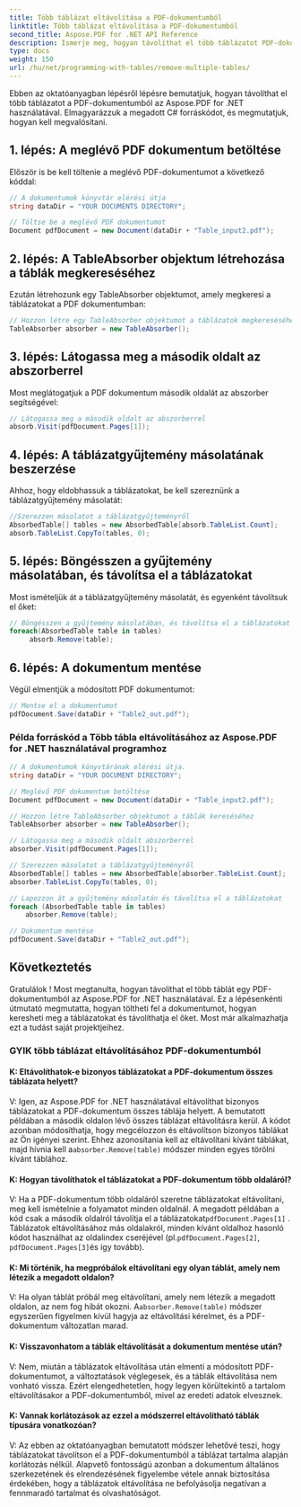 ```yaml
---
title: Több táblázat eltávolítása a PDF-dokumentumból
linktitle: Több táblázat eltávolítása a PDF-dokumentumból
second_title: Aspose.PDF for .NET API Reference
description: Ismerje meg, hogyan távolíthat el több táblázatot PDF-dokumentumból az Aspose.PDF for .NET használatával.
type: docs
weight: 150
url: /hu/net/programming-with-tables/remove-multiple-tables/
---
```

Ebben az oktatóanyagban lépésről lépésre bemutatjuk, hogyan távolíthat el több táblázatot a PDF-dokumentumból az Aspose.PDF for .NET használatával. Elmagyarázzuk a megadott C# forráskódot, és megmutatjuk, hogyan kell megvalósítani.

## 1. lépés: A meglévő PDF dokumentum betöltése
Először is be kell töltenie a meglévő PDF-dokumentumot a következő kóddal:

```csharp
// A dokumentumok könyvtár elérési útja
string dataDir = "YOUR DOCUMENTS DIRECTORY";

// Töltse be a meglévő PDF dokumentumot
Document pdfDocument = new Document(dataDir + "Table_input2.pdf");
```

## 2. lépés: A TableAbsorber objektum létrehozása a táblák megkereséséhez
Ezután létrehozunk egy TableAbsorber objektumot, amely megkeresi a táblázatokat a PDF dokumentumban:

```csharp
// Hozzon létre egy TableAbsorber objektumot a táblázatok megkereséséhez
TableAbsorber absorber = new TableAbsorber();
```

## 3. lépés: Látogassa meg a második oldalt az abszorberrel
Most meglátogatjuk a PDF dokumentum második oldalát az abszorber segítségével:

```csharp
// Látogassa meg a második oldalt az abszorberrel
absorb.Visit(pdfDocument.Pages[1]);
```

## 4. lépés: A táblázatgyűjtemény másolatának beszerzése
Ahhoz, hogy eldobhassuk a táblázatokat, be kell szereznünk a táblázatgyűjtemény másolatát:

```csharp
//Szerezzen másolatot a táblázatgyűjteményről
AbsorbedTable[] tables = new AbsorbedTable[absorb.TableList.Count];
absorb.TableList.CopyTo(tables, 0);
```

## 5. lépés: Böngésszen a gyűjtemény másolatában, és távolítsa el a táblázatokat
Most ismételjük át a táblázatgyűjtemény másolatát, és egyenként távolítsuk el őket:

```csharp
// Böngésszen a gyűjtemény másolatában, és távolítsa el a táblázatokat
foreach(AbsorbedTable table in tables)
     absorb.Remove(table);
```

## 6. lépés: A dokumentum mentése
Végül elmentjük a módosított PDF dokumentumot:

```csharp
// Mentse el a dokumentumot
pdfDocument.Save(dataDir + "Table2_out.pdf");
```

### Példa forráskód a Több tábla eltávolításához az Aspose.PDF for .NET használatával programhoz

```csharp
// A dokumentumok könyvtárának elérési útja.
string dataDir = "YOUR DOCUMENT DIRECTORY";

// Meglévő PDF dokumentum betöltése
Document pdfDocument = new Document(dataDir + "Table_input2.pdf");

// Hozzon létre TableAbsorber objektumot a táblák kereséséhez
TableAbsorber absorber = new TableAbsorber();

// Látogassa meg a második oldalt abszorberrel
absorber.Visit(pdfDocument.Pages[1]);

// Szerezzen másolatot a táblázatgyűjteményről
AbsorbedTable[] tables = new AbsorbedTable[absorber.TableList.Count];
absorber.TableList.CopyTo(tables, 0);

// Lapozzon át a gyűjtemény másolatán és távolítsa el a táblázatokat
foreach (AbsorbedTable table in tables)
	absorber.Remove(table);

// Dokumentum mentése
pdfDocument.Save(dataDir + "Table2_out.pdf");
```

## Következtetés
Gratulálok ! Most megtanulta, hogyan távolíthat el több táblát egy PDF-dokumentumból az Aspose.PDF for .NET használatával. Ez a lépésenkénti útmutató megmutatta, hogyan töltheti fel a dokumentumot, hogyan keresheti meg a táblázatokat és távolíthatja el őket. Most már alkalmazhatja ezt a tudást saját projektjeihez.

### GYIK több táblázat eltávolításához PDF-dokumentumból

#### K: Eltávolíthatok-e bizonyos táblázatokat a PDF-dokumentum összes táblázata helyett?

V: Igen, az Aspose.PDF for .NET használatával eltávolíthat bizonyos táblázatokat a PDF-dokumentum összes táblája helyett. A bemutatott példában a második oldalon lévő összes táblázat eltávolításra kerül. A kódot azonban módosíthatja, hogy megcélozzon és eltávolítson bizonyos táblákat az Ön igényei szerint. Ehhez azonosítania kell az eltávolítani kívánt táblákat, majd hívnia kell a`absorber.Remove(table)` módszer minden egyes törölni kívánt táblához.

#### K: Hogyan távolíthatok el táblázatokat a PDF-dokumentum több oldaláról?

 V: Ha a PDF-dokumentum több oldaláról szeretne táblázatokat eltávolítani, meg kell ismételnie a folyamatot minden oldalnál. A megadott példában a kód csak a második oldalról távolítja el a táblázatokat`pdfDocument.Pages[1]` . Táblázatok eltávolításához más oldalakról, minden kívánt oldalhoz hasonló kódot használhat az oldalindex cseréjével (pl.`pdfDocument.Pages[2]`, `pdfDocument.Pages[3]`és így tovább).

#### K: Mi történik, ha megpróbálok eltávolítani egy olyan táblát, amely nem létezik a megadott oldalon?

V: Ha olyan táblát próbál meg eltávolítani, amely nem létezik a megadott oldalon, az nem fog hibát okozni. A`absorber.Remove(table)` módszer egyszerűen figyelmen kívül hagyja az eltávolítási kérelmet, és a PDF-dokumentum változatlan marad.

#### K: Visszavonhatom a táblák eltávolítását a dokumentum mentése után?

V: Nem, miután a táblázatok eltávolítása után elmenti a módosított PDF-dokumentumot, a változtatások véglegesek, és a táblák eltávolítása nem vonható vissza. Ezért elengedhetetlen, hogy legyen körültekintő a tartalom eltávolításakor a PDF-dokumentumból, mivel az eredeti adatok elvesznek.

#### K: Vannak korlátozások az ezzel a módszerrel eltávolítható táblák típusára vonatkozóan?

V: Az ebben az oktatóanyagban bemutatott módszer lehetővé teszi, hogy táblázatokat távolítson el a PDF-dokumentumból a táblázat tartalma alapján korlátozás nélkül. Alapvető fontosságú azonban a dokumentum általános szerkezetének és elrendezésének figyelembe vétele annak biztosítása érdekében, hogy a táblázatok eltávolítása ne befolyásolja negatívan a fennmaradó tartalmat és olvashatóságot.
